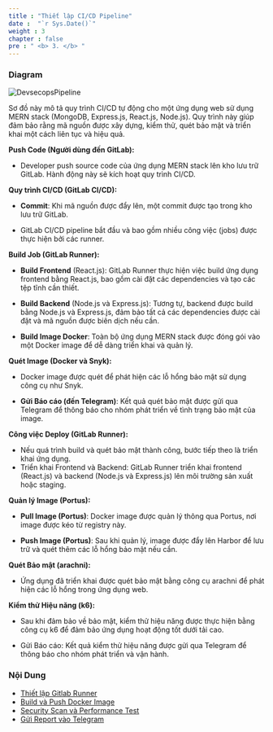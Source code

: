 ```yaml
---
title : "Thiết lập CI/CD Pipeline"
date :  "`r Sys.Date()`" 
weight : 3 
chapter : false
pre : " <b> 3. </b> "
---
```


### Diagram

![DevsecopsPipeline](/images/devsecops-pipeline.png) 

Sơ đồ này mô tả quy trình CI/CD tự động cho một ứng dụng web sử dụng MERN stack (MongoDB, Express.js, React.js, Node.js). Quy trình này giúp đảm bảo rằng mã nguồn được xây dựng, kiểm thử, quét bảo mật và triển khai một cách liên tục và hiệu quả.

**Push Code (Người dùng đến GitLab):**

- Developer push source code của ứng dụng MERN stack lên kho lưu trữ GitLab. Hành động này sẽ kích hoạt quy trình CI/CD.

**Quy trình CI/CD (GitLab CI/CD):**

- **Commit**: Khi mã nguồn được đẩy lên, một commit được tạo trong kho lưu trữ GitLab.

- GitLab CI/CD pipeline bắt đầu và bao gồm nhiều công việc (jobs) được thực hiện bởi các runner.

**Build Job (GitLab Runner):**

- **Build Frontend** (React.js): GitLab Runner thực hiện việc build ứng dụng frontend bằng React.js, bao gồm cài đặt các dependencies và tạo các tệp tĩnh cần thiết.

- **Build Backend** (Node.js và Express.js): Tương tự, backend được build bằng Node.js và Express.js, đảm bảo tất cả các dependencies được cài đặt và mã nguồn được biên dịch nếu cần.

- **Build Image Docker**: Toàn bộ ứng dụng MERN stack được đóng gói vào một Docker image để dễ dàng triển khai và quản lý.

**Quét Image (Docker và Snyk):**

- Docker image được quét để phát hiện các lỗ hổng bảo mật sử dụng công cụ như Snyk.

- **Gửi Báo cáo (đến Telegram)**: Kết quả quét bảo mật được gửi qua Telegram để thông báo cho nhóm phát triển về tình trạng bảo mật của image.

**Công việc Deploy (GitLab Runner):**

- Nếu quá trình build và quét bảo mật thành công, bước tiếp theo là triển khai ứng dụng.
- Triển khai Frontend và Backend: GitLab Runner triển khai frontend (React.js) và backend (Node.js và Express.js) lên môi trường sản xuất hoặc staging.

**Quản lý Image (Portus):**

- **Pull Image (Portus)**: Docker image được quản lý thông qua Portus, nơi image được kéo từ registry này.

- **Push Image (Portus)**: Sau khi quản lý, image được đẩy lên Harbor để lưu trữ và quét thêm các lỗ hổng bảo mật nếu cần.

**Quét Bảo mật (arachni):**

- Ứng dụng đã triển khai được quét bảo mật bằng công cụ arachni để phát hiện các lỗ hổng trong ứng dụng web.

**Kiểm thử Hiệu năng (k6):**

- Sau khi đảm bảo về bảo mật, kiểm thử hiệu năng được thực hiện bằng công cụ k6 để đảm bảo ứng dụng hoạt động tốt dưới tải cao.

- Gửi Báo cáo: Kết quả kiểm thử hiệu năng được gửi qua Telegram để thông báo cho nhóm phát triển và vận hành.

### Nội Dung

- [Thiết lập Gitlab Runner](3.1-gitlab-runner)
- [Build và Push Docker Image](3.2-build-and-push-image)
- [Security Scan và Performance Test](3.3-security-performance)
- [Gửi Report vào Telegram](3.4-send-report)